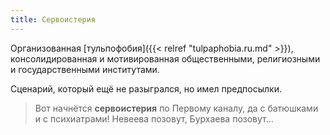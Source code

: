 ```yaml
---
title: Сервоистерия
---
```

Организованная [тульпофобия]({{< relref "tulpaphobia.ru.md" >}}), консолидированная и мотивированная общественными, религиозными и государственными институтами.

Сценарий, который ещё не разыгрался, но имел предпосылки.

> Вот начнётся **сервоистерия** по Первому каналу, да с батюшками и с психиатрами! Hевeeва позовут, Бурхaeвa позовут...
